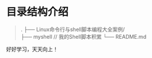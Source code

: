 # 目录结构介绍
>.
>├── Linux命令行与shell脚本编程大全案例/   
>├── myshell    // 我的Shell脚本积累
>└── README.md

好好学习，天天向上！